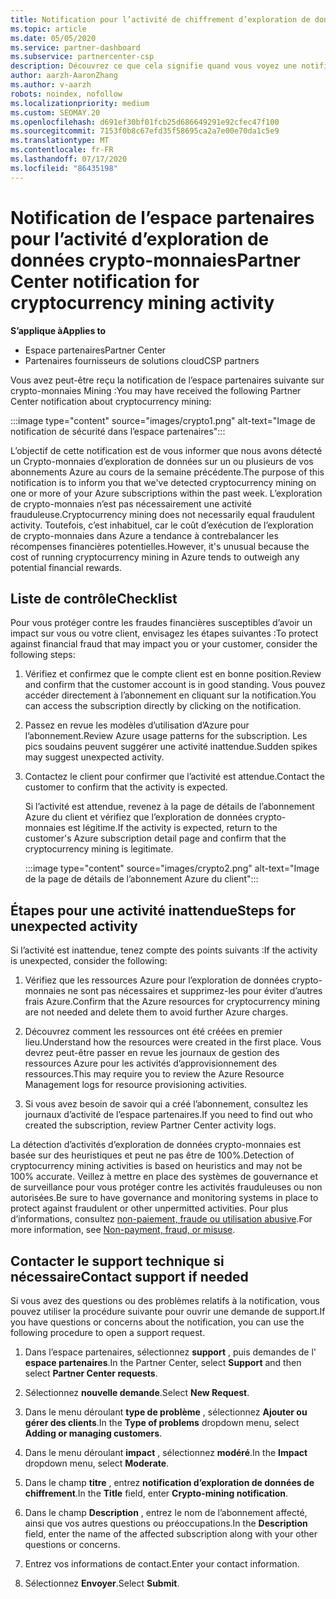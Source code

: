 ```yaml
---
title: Notification pour l’activité de chiffrement d’exploration de données
ms.topic: article
ms.date: 05/05/2020
ms.service: partner-dashboard
ms.subservice: partnercenter-csp
description: Découvrez ce que cela signifie quand vous voyez une notification sur l’crypto-monnaies d’exploration de données potentiel (ou l’exploration de données de chiffrement) sur un ou plusieurs de vos abonnements Azure.
author: aarzh-AaronZhang
ms.author: v-aarzh
robots: noindex, nofollow
ms.localizationpriority: medium
ms.custom: SEOMAY.20
ms.openlocfilehash: d691ef30bf01fcb25d686649291e92cfec47f100
ms.sourcegitcommit: 7153f0b8c67efd35f58695ca2a7e00e70da1c5e9
ms.translationtype: MT
ms.contentlocale: fr-FR
ms.lasthandoff: 07/17/2020
ms.locfileid: "86435198"
---
```

# <a name="partner-center-notification-for-cryptocurrency-mining-activity"></a><span data-ttu-id="19a7c-103">Notification de l’espace partenaires pour l’activité d’exploration de données crypto-monnaies</span><span class="sxs-lookup"><span data-stu-id="19a7c-103">Partner Center notification for cryptocurrency mining activity</span></span>

<span data-ttu-id="19a7c-104">**S’applique à**</span><span class="sxs-lookup"><span data-stu-id="19a7c-104">**Applies to**</span></span>

-  <span data-ttu-id="19a7c-105">Espace partenaires</span><span class="sxs-lookup"><span data-stu-id="19a7c-105">Partner Center</span></span>
-  <span data-ttu-id="19a7c-106">Partenaires fournisseurs de solutions cloud</span><span class="sxs-lookup"><span data-stu-id="19a7c-106">CSP partners</span></span>

<span data-ttu-id="19a7c-107">Vous avez peut-être reçu la notification de l’espace partenaires suivante sur crypto-monnaies Mining :</span><span class="sxs-lookup"><span data-stu-id="19a7c-107">You may have received the following Partner Center notification about cryptocurrency mining:</span></span>

:::image type="content" source="images/crypto1.png" alt-text="Image de notification de sécurité dans l’espace partenaires":::

<span data-ttu-id="19a7c-109">L’objectif de cette notification est de vous informer que nous avons détecté un Crypto-monnaies d’exploration de données sur un ou plusieurs de vos abonnements Azure au cours de la semaine précédente.</span><span class="sxs-lookup"><span data-stu-id="19a7c-109">The purpose of this notification is to inform you that we've detected cryptocurrency mining on one or more of your Azure subscriptions within the past week.</span></span> <span data-ttu-id="19a7c-110">L’exploration de crypto-monnaies n’est pas nécessairement une activité frauduleuse.</span><span class="sxs-lookup"><span data-stu-id="19a7c-110">Cryptocurrency mining does not necessarily equal fraudulent activity.</span></span> <span data-ttu-id="19a7c-111">Toutefois, c’est inhabituel, car le coût d’exécution de l’exploration de crypto-monnaies dans Azure a tendance à contrebalancer les récompenses financières potentielles.</span><span class="sxs-lookup"><span data-stu-id="19a7c-111">However, it's unusual because the cost of running cryptocurrency mining in Azure tends to outweigh any potential financial rewards.</span></span>

## <a name="checklist"></a><span data-ttu-id="19a7c-112">Liste de contrôle</span><span class="sxs-lookup"><span data-stu-id="19a7c-112">Checklist</span></span>

<span data-ttu-id="19a7c-113">Pour vous protéger contre les fraudes financières susceptibles d’avoir un impact sur vous ou votre client, envisagez les étapes suivantes :</span><span class="sxs-lookup"><span data-stu-id="19a7c-113">To protect against financial fraud that may impact you or your customer, consider the following steps:</span></span>

1. <span data-ttu-id="19a7c-114">Vérifiez et confirmez que le compte client est en bonne position.</span><span class="sxs-lookup"><span data-stu-id="19a7c-114">Review and confirm that the customer account is in good standing.</span></span> <span data-ttu-id="19a7c-115">Vous pouvez accéder directement à l’abonnement en cliquant sur la notification.</span><span class="sxs-lookup"><span data-stu-id="19a7c-115">You can access the subscription directly by clicking on the notification.</span></span>

2. <span data-ttu-id="19a7c-116">Passez en revue les modèles d’utilisation d’Azure pour l’abonnement.</span><span class="sxs-lookup"><span data-stu-id="19a7c-116">Review Azure usage patterns for the subscription.</span></span> <span data-ttu-id="19a7c-117">Les pics soudains peuvent suggérer une activité inattendue.</span><span class="sxs-lookup"><span data-stu-id="19a7c-117">Sudden spikes may suggest unexpected activity.</span></span>

3. <span data-ttu-id="19a7c-118">Contactez le client pour confirmer que l’activité est attendue.</span><span class="sxs-lookup"><span data-stu-id="19a7c-118">Contact the customer to confirm that the activity is expected.</span></span>

   <span data-ttu-id="19a7c-119">Si l’activité est attendue, revenez à la page de détails de l’abonnement Azure du client et vérifiez que l’exploration de données crypto-monnaies est légitime.</span><span class="sxs-lookup"><span data-stu-id="19a7c-119">If the activity is expected, return to the customer's Azure subscription detail page and confirm that the cryptocurrency mining is legitimate.</span></span>

   :::image type="content" source="images/crypto2.png" alt-text="Image de la page de détails de l’abonnement Azure du client":::

## <a name="steps-for-unexpected-activity"></a><span data-ttu-id="19a7c-121">Étapes pour une activité inattendue</span><span class="sxs-lookup"><span data-stu-id="19a7c-121">Steps for unexpected activity</span></span>

<span data-ttu-id="19a7c-122">Si l’activité est inattendue, tenez compte des points suivants :</span><span class="sxs-lookup"><span data-stu-id="19a7c-122">If the activity is unexpected, consider the following:</span></span>

1. <span data-ttu-id="19a7c-123">Vérifiez que les ressources Azure pour l’exploration de données crypto-monnaies ne sont pas nécessaires et supprimez-les pour éviter d’autres frais Azure.</span><span class="sxs-lookup"><span data-stu-id="19a7c-123">Confirm that the Azure resources for cryptocurrency mining are not needed and delete them to avoid further Azure charges.</span></span>

2. <span data-ttu-id="19a7c-124">Découvrez comment les ressources ont été créées en premier lieu.</span><span class="sxs-lookup"><span data-stu-id="19a7c-124">Understand how the resources were created in the first place.</span></span> <span data-ttu-id="19a7c-125">Vous devrez peut-être passer en revue les journaux de gestion des ressources Azure pour les activités d’approvisionnement des ressources.</span><span class="sxs-lookup"><span data-stu-id="19a7c-125">This may require you to review the Azure Resource Management logs for resource provisioning activities.</span></span>

3. <span data-ttu-id="19a7c-126">Si vous avez besoin de savoir qui a créé l’abonnement, consultez les journaux d’activité de l’espace partenaires.</span><span class="sxs-lookup"><span data-stu-id="19a7c-126">If you need to find out who created the subscription, review Partner Center activity logs.</span></span>

<span data-ttu-id="19a7c-127">La détection d’activités d’exploration de données crypto-monnaies est basée sur des heuristiques et peut ne pas être de 100%.</span><span class="sxs-lookup"><span data-stu-id="19a7c-127">Detection of cryptocurrency mining activities is based on heuristics and may not be 100% accurate.</span></span> <span data-ttu-id="19a7c-128">Veillez à mettre en place des systèmes de gouvernance et de surveillance pour vous protéger contre les activités frauduleuses ou non autorisées.</span><span class="sxs-lookup"><span data-stu-id="19a7c-128">Be sure to have governance and monitoring systems in place to protect against fraudulent or other unpermitted activities.</span></span> <span data-ttu-id="19a7c-129">Pour plus d’informations, consultez [non-paiement, fraude ou utilisation abusive](https://docs.microsoft.com/partner-center/non-payment--fraud--or-misuse).</span><span class="sxs-lookup"><span data-stu-id="19a7c-129">For more information, see [Non-payment, fraud, or misuse](https://docs.microsoft.com/partner-center/non-payment--fraud--or-misuse).</span></span>

## <a name="contact-support-if-needed"></a><span data-ttu-id="19a7c-130">Contacter le support technique si nécessaire</span><span class="sxs-lookup"><span data-stu-id="19a7c-130">Contact support if needed</span></span>

<span data-ttu-id="19a7c-131">Si vous avez des questions ou des problèmes relatifs à la notification, vous pouvez utiliser la procédure suivante pour ouvrir une demande de support.</span><span class="sxs-lookup"><span data-stu-id="19a7c-131">If you have questions or concerns about the notification, you can use the following procedure to open a support request.</span></span>

1. <span data-ttu-id="19a7c-132">Dans l’espace partenaires, sélectionnez **support** , puis demandes de l' **espace partenaires**.</span><span class="sxs-lookup"><span data-stu-id="19a7c-132">In the Partner Center, select **Support** and then select **Partner Center requests**.</span></span>

2. <span data-ttu-id="19a7c-133">Sélectionnez **nouvelle demande**.</span><span class="sxs-lookup"><span data-stu-id="19a7c-133">Select **New Request**.</span></span> 

3. <span data-ttu-id="19a7c-134">Dans le menu déroulant **type de problème** , sélectionnez **Ajouter ou gérer des clients**.</span><span class="sxs-lookup"><span data-stu-id="19a7c-134">In the **Type of problems** dropdown menu, select **Adding or managing customers**.</span></span>

4. <span data-ttu-id="19a7c-135">Dans le menu déroulant **impact** , sélectionnez **modéré**.</span><span class="sxs-lookup"><span data-stu-id="19a7c-135">In the **Impact** dropdown menu, select **Moderate**.</span></span>

5. <span data-ttu-id="19a7c-136">Dans le champ **titre** , entrez **notification d’exploration de données de chiffrement**.</span><span class="sxs-lookup"><span data-stu-id="19a7c-136">In the **Title** field, enter **Crypto-mining notification**.</span></span>

6. <span data-ttu-id="19a7c-137">Dans le champ **Description** , entrez le nom de l’abonnement affecté, ainsi que vos autres questions ou préoccupations.</span><span class="sxs-lookup"><span data-stu-id="19a7c-137">In the **Description** field, enter the name of the affected subscription along with your other questions or concerns.</span></span>

7. <span data-ttu-id="19a7c-138">Entrez vos informations de contact.</span><span class="sxs-lookup"><span data-stu-id="19a7c-138">Enter your contact information.</span></span>

8. <span data-ttu-id="19a7c-139">Sélectionnez **Envoyer**.</span><span class="sxs-lookup"><span data-stu-id="19a7c-139">Select **Submit**.</span></span>
